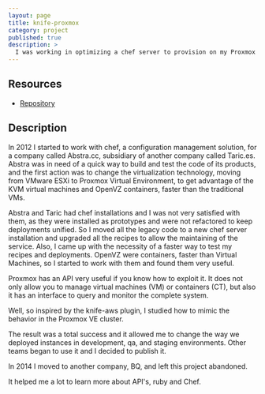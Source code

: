```yaml
---
layout: page
title: knife-proxmox
category: project
published: true
description: >
  I was working in optimizing a chef server to provision on my Proxmox cluster when I wondered if there was any module that will ease my job.  As there was none, I wrote one and published as gem.
---
```


## Resources

* [Repository](https://github.com/jmoratilla/knife-proxmox)


## Description

In 2012 I started to work with chef, a configuration management solution, for 
 a company called Abstra.cc, subsidiary of another company called Taric.es.
  Abstra was in need of a quick way to build and test the code of its products,
 and the first action was to change the virtualization technology, moving from 
 VMware ESXi to Proxmox Virtual Environment, to get advantage of the KVM virtual
 machines and OpenVZ containers, faster than the traditional VMs.

Abstra and Taric had chef installations and I was not very satisfied with them, as
 they were installed as prototypes and were not refactored to keep deployments 
 unified.  So I moved all the legacy code to a new chef server installation and
 upgraded all the recipes to allow the maintaining of the service.  Also, I came
 up with the necessity of a faster way to test my recipes and deployments.
  OpenVZ were containers, faster than Virtual Machines, so I started to work with
 them and found them very useful.

Proxmox has an API very useful if you know how to exploit it. It does not only
 allow you to manage virtual machines (VM) or containers (CT), but also it has
 an interface to query and monitor the complete system.

Well, so inspired by the knife-aws plugin, I studied how to mimic the behavior 
 in the Proxmox VE cluster.

The result was a total success and it allowed me to change the way we deployed
 instances in development, qa, and staging environments.  Other teams began to
 use it and I decided to publish it.

In 2014 I moved to another company, BQ, and left this project abandoned.

It helped me a lot to learn more about API's, ruby and Chef.
